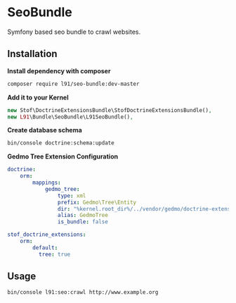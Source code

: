 # SeoBundle

Symfony based seo bundle to crawl websites.

## Installation

**Install dependency with composer**

```bash
composer require l91/seo-bundle:dev-master
```

**Add it to your Kernel**

```php
new Stof\DoctrineExtensionsBundle\StofDoctrineExtensionsBundle(),
new L91\Bundle\SeoBundle\L91SeoBundle(),
```

**Create database schema**

```bash
bin/console doctrine:schema:update
```

**Gedmo Tree Extension Configuration**

```yml
doctrine:
    orm:
        mappings:
            gedmo_tree:
                type: xml
                prefix: Gedmo\Tree\Entity
                dir: "%kernel.root_dir%/../vendor/gedmo/doctrine-extensions/lib/Gedmo/Tree/Entity"
                alias: GedmoTree
                is_bundle: false

stof_doctrine_extensions:
    orm:
        default:
          tree: true
```

## Usage

```
bin/console l91:seo:crawl http://www.example.org 
```
